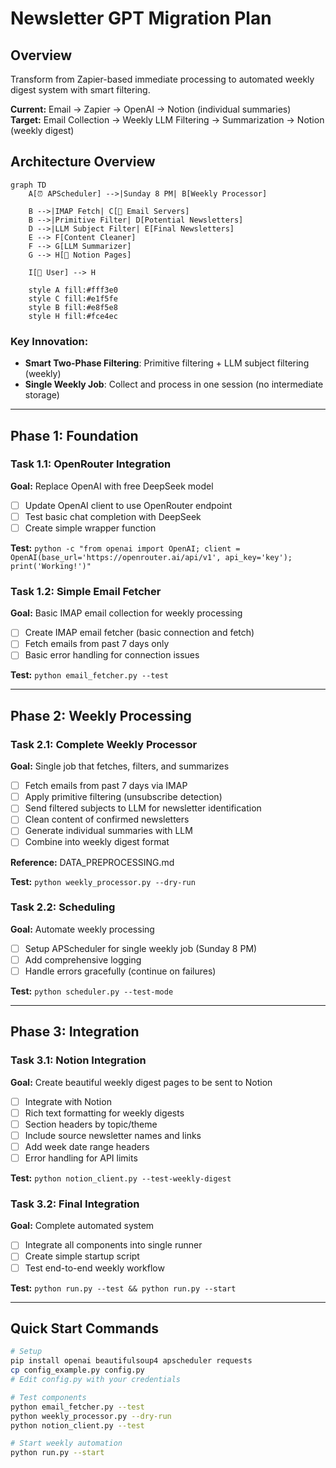 # Newsletter GPT Migration Plan

## Overview
Transform from Zapier-based immediate processing to automated weekly digest system with smart filtering.

**Current:** Email → Zapier → OpenAI → Notion (individual summaries)  
**Target:** Email Collection → Weekly LLM Filtering → Summarization → Notion (weekly digest)

## Architecture Overview

```mermaid
graph TD
    A[⏰ APScheduler] -->|Sunday 8 PM| B[Weekly Processor]
    
    B -->|IMAP Fetch| C[📧 Email Servers]
    B -->|Primitive Filter| D[Potential Newsletters]
    D -->|LLM Subject Filter| E[Final Newsletters]
    E --> F[Content Cleaner]
    F --> G[LLM Summarizer] 
    G --> H[📄 Notion Pages]
    
    I[👤 User] --> H
    
    style A fill:#fff3e0
    style C fill:#e1f5fe
    style B fill:#e8f5e8
    style H fill:#fce4ec
```

### Key Innovation:
- **Smart Two-Phase Filtering**: Primitive filtering + LLM subject filtering (weekly)
- **Single Weekly Job**: Collect and process in one session (no intermediate storage)

---

## Phase 1: Foundation

### Task 1.1: OpenRouter Integration
**Goal:** Replace OpenAI with free DeepSeek model

- [ ] Update OpenAI client to use OpenRouter endpoint
- [ ] Test basic chat completion with DeepSeek
- [ ] Create simple wrapper function

**Test:** `python -c "from openai import OpenAI; client = OpenAI(base_url='https://openrouter.ai/api/v1', api_key='key'); print('Working!')"`

### Task 1.2: Simple Email Fetcher
**Goal:** Basic IMAP email collection for weekly processing

- [ ] Create IMAP email fetcher (basic connection and fetch)
- [ ] Fetch emails from past 7 days only
- [ ] Basic error handling for connection issues

**Test:** `python email_fetcher.py --test`

---

## Phase 2: Weekly Processing

### Task 2.1: Complete Weekly Processor
**Goal:** Single job that fetches, filters, and summarizes

- [ ] Fetch emails from past 7 days via IMAP
- [ ] Apply primitive filtering (unsubscribe detection)
- [ ] Send filtered subjects to LLM for newsletter identification
- [ ] Clean content of confirmed newsletters
- [ ] Generate individual summaries with LLM
- [ ] Combine into weekly digest format

**Reference:** DATA_PREPROCESSING.md

**Test:** `python weekly_processor.py --dry-run`

### Task 2.2: Scheduling
**Goal:** Automate weekly processing

- [ ] Setup APScheduler for single weekly job (Sunday 8 PM)
- [ ] Add comprehensive logging
- [ ] Handle errors gracefully (continue on failures)

**Test:** `python scheduler.py --test-mode`

---

## Phase 3: Integration

### Task 3.1: Notion Integration
**Goal:** Create beautiful weekly digest pages to be sent to Notion

- [ ] Integrate with Notion
- [ ] Rich text formatting for weekly digests
- [ ] Section headers by topic/theme
- [ ] Include source newsletter names and links
- [ ] Add week date range headers
- [ ] Error handling for API limits

**Test:** `python notion_client.py --test-weekly-digest`

### Task 3.2: Final Integration
**Goal:** Complete automated system

- [ ] Integrate all components into single runner
- [ ] Create simple startup script
- [ ] Test end-to-end weekly workflow

**Test:** `python run.py --test && python run.py --start`

---

## Quick Start Commands

```bash
# Setup
pip install openai beautifulsoup4 apscheduler requests
cp config_example.py config.py
# Edit config.py with your credentials

# Test components
python email_fetcher.py --test
python weekly_processor.py --dry-run
python notion_client.py --test

# Start weekly automation
python run.py --start
```

